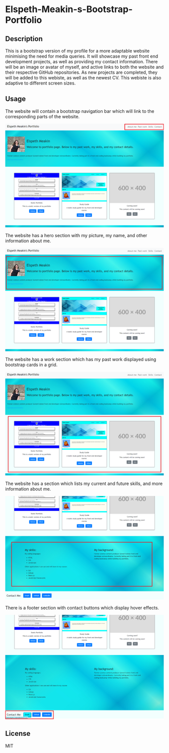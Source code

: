 # Elspeth-Meakin-s-Bootstrap-Portfolio

## Description

This is a bootstrap version of my profile for a more adaptable website minimising the need for media queries. It will showcase my past front end development projects, as well as providing my contact information. There will be an image or avatar of myself, and active links to both the website and their respective GitHub repositories. As new projects are completed, they will be added to this webiste, as well as the newest CV. This webiste is also adaptive to different screen sizes.


## Usage

The website will contain a bootstrap navigation bar which will link to the corresponding parts of the website.


<img src="./images/Navbar.png">


The website has a hero section with my picture, my name, and other information about me.


<img src="./images/herosection.png">


The website has a work section which has my past work displayed using bootstrap cards in a grid.


<img src="./images/worksection.png">


The website has a section which lists my current and future skills, and more information about me.


<img src="./images/skillsbackground.png">


There is a footer section with contact buttons which display hover effects.


<img src="./images/contactlinks.png">



## License

MIT